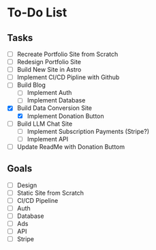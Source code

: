 # To-Do List

## Tasks

- [ ] Recreate Portfolio Site from Scratch
- [ ] Redesign Portfolio Site
- [ ] Build New Site in Astro
- [ ] Implement CI/CD Pipline with Github
- [ ] Build Blog
  - [ ] Implement Auth
  - [ ] Implement Database
- [x] Build Data Conversion Site
  - [x] Implement Donation Button
- [ ] Build LLM Chat Site
  - [ ] Implement Subscription Payments (Stripe?)
  - [ ] Implement API
- [ ] Update ReadMe with Donation Buttom

## Goals

- [ ] Design
- [ ] Static Site from Scratch
- [ ] CI/CD Pipeline
- [ ] Auth
- [ ] Database
- [ ] Ads
- [ ] API
- [ ] Stripe
